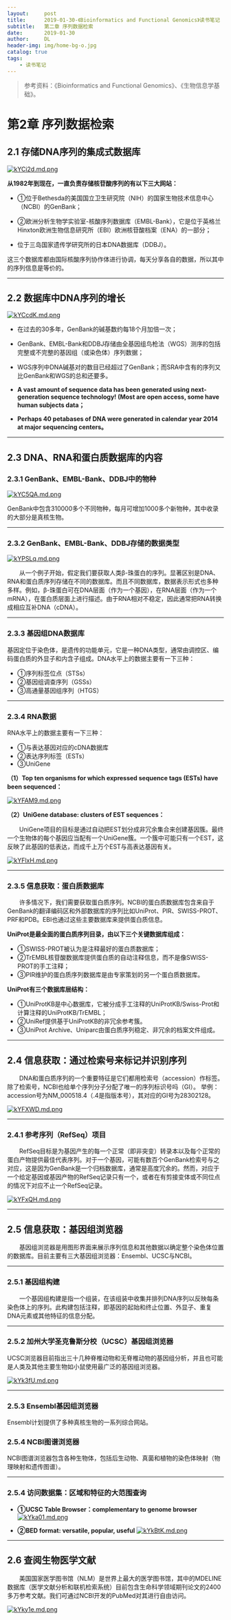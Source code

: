 ```yaml
---
layout:     post
title:      2019-01-30-《Bioinformatics and Functional Genomics》读书笔记
subtitle:   第二章 序列数据检索
date:       2019-01-30
author:     DL
header-img: img/home-bg-o.jpg
catalog: true
tags:
    - 读书笔记
---
```


> 参考资料：《Bioinformatics and Functional Genomics》、《生物信息学基础》。

# 第2章 序列数据检索

## 2.1 存储DNA序列的集成式数据库

[![kYCi2d.md.png](https://s2.ax1x.com/2019/02/05/kYCi2d.md.png)](https://imgchr.com/i/kYCi2d)

**从1982年到现在，一直负责存储核苷酸序列的有以下三大网站：**

- ①位于Bethesda的美国国立卫生研究院（NIH）的国家生物技术信息中心（NCBI）的GenBank；

- ②欧洲分析生物学实验室-核酸序列数据库（EMBL-Bank），它是位于英格兰Hinxton欧洲生物信息研究所（EBI）欧洲核苷酸档案（ENA）的一部分；

- 位于三岛国家遗传学研究所的日本DNA数据库（DDBJ）。

这三个数据库都由国际核酸序列协作体进行协调，每天分享各自的数据，所以其中的序列信息是等价的。

---

## 2.2 数据库中DNA序列的增长

[![kYCcdK.md.png](https://s2.ax1x.com/2019/02/05/kYCcdK.md.png)](https://imgchr.com/i/kYCcdK)

- 在过去的30多年，GenBank的碱基数约每18个月加倍一次；

- GenBank、EMBL-Bank和DDBJ存储由全基因组鸟枪法（WGS）测序的包括完整或不完整的基因组（或染色体）序列数据；

- WGS序列中DNA碱基对的数目已经超过了GenBank；而SRA中含有的序列又比GenBank和WGS的总和还要多。

- **A vast amount of sequence data has been generated using next-generation sequence technology! (Most are open access, some have human subjects data；**

- **Perhaps 40 petabases of DNA were generated in calendar year 2014 at major sequencing centers。**

---

## 2.3 DNA、RNA和蛋白质数据库的内容

### 2.3.1 GenBank、EMBL-Bank、DDBJ中的物种

[![kYC5QA.md.png](https://s2.ax1x.com/2019/02/05/kYC5QA.md.png)](https://imgchr.com/i/kYC5QA)

GenBank中包含310000多个不同物种，每月可增加1000多个新物种，其中收录的大部分是真核生物。

---

### 2.3.2 GenBank、EMBL-Bank、DDBJ存储的数据类型

[![kYPSLq.md.png](https://s2.ax1x.com/2019/02/05/kYPSLq.md.png)](https://imgchr.com/i/kYPSLq)

&emsp;&emsp;从一个例子开始，假定我们要获取人类β-珠蛋白的序列。显著区别是DNA、RNA和蛋白质序列存储在不同的数据库。而且不同数据库，数据表示形式也多种多样。例如，β-珠蛋白可在DNA层面（作为一个基因），在RNA层面（作为一个mRNA），在蛋白质层面上进行描述。由于RNA相对不稳定，因此通常把RNA转换成相应互补DNA（cDNA）。

---

### 2.3.3 基因组DNA数据库

基因定位于染色体，是遗传的功能单元，它是一种DNA类型，通常由调控区、编码蛋白质的外显子和内含子组成。DNA水平上的数据主要有一下三种：

- ①序列标签位点（STSs）
- ②基因组调查序列（GSSs）
- ③高通量基因组序列（HTGS）

---

### 2.3.4 RNA数据

RNA水平上的数据主要有一下三种：

- ①与表达基因对应的cDNA数据库
- ②表达序列标签（ESTs）
- ③UniGene


**（1）Top ten organisms for which expressed sequence tags (ESTs) have been sequenced：**

[![kYFAM9.md.png](https://s2.ax1x.com/2019/02/05/kYFAM9.md.png)](https://imgchr.com/i/kYFAM9)


**（2）UniGene database: clusters of EST sequences：**

&emsp;&emsp;UniGene项目的目标是通过自动把EST划分成非冗余集合来创建基因簇。最终一个生物体的每个基因应当配有一个UniGene簇。一个簇中可能只有一个EST，这反映了此基因的低表达，而成千上万个EST与高表达基因有关。                                                                            

[![kYFlxH.md.png](https://s2.ax1x.com/2019/02/05/kYFlxH.md.png)](https://imgchr.com/i/kYFlxH)

---

### 2.3.5 信息获取：蛋白质数据库

&emsp;&emsp;许多情况下，我们需要获取蛋白质序列。NCBI的蛋白质数据库包含来自于GenBank的翻译编码区和外部数据库的序列比如UniProt、PIR、SWISS-PROT、PRF和PDB。EBI也通过这些主要数据库来提供蛋白质信息。

**UniProt是最全面的蛋白质序列目录，由以下三个关键数据库组成：**

- ①SWISS-PROT被认为是注释最好的蛋白质数据库；
- ②TrEMBL核苷酸数据库提供蛋白质的自动注释信息，而不是像SWISS-PROT的手工注释；
- ③PIR维护的蛋白质序列数据库是由专家策划的另一个蛋白质数据库。

**UniProt有三个数据库层结构：**

- ①UniProtKB是中心数据库，它被分成手工注释的UniProtKB/Swiss-Prot和计算注释的UniProtKB/TrEMBL；
- ②UniRef提供基于UniProtKB的非冗余参考簇。
- ③UniProt Archive、Uniparc由蛋白质序列稳定、非冗余的档案文件组成。

---

## 2.4 信息获取：通过检索号来标记并识别序列

&emsp;&emsp;DNA和蛋白质序列的一个重要特征是它们都用检索号（accession）作标签。除了检索号，NCBI也给单个序列分子分配了唯一的序列标识号吗（GI）。
举例：accession号为NM_000518.4（.4是指版本号），其对应的GI号为28302128。

[![kYFXWD.md.png](https://s2.ax1x.com/2019/02/05/kYFXWD.md.png)](https://imgchr.com/i/kYFXWD)

---

### 2.4.1 参考序列（RefSeq）项目

&emsp;&emsp;RefSeq目标是为基因产生的每一个正常（即非突变）转录本以及每个正常的蛋白产物提供最佳代表序列。对于一个基因，可能有数百个GenBank检索号与之对应，这是因为GenBank是一个归档数据库，通常是高度冗余的。然而，对应于一个给定基因或基因产物的RefSeq记录只有一个，或者在有剪接变体或不同位点的情况下对应不止一个RefSeq记录。

[![kYFxQH.md.png](https://s2.ax1x.com/2019/02/05/kYFxQH.md.png)](https://imgchr.com/i/kYFxQH)

---

## 2.5 信息获取：基因组浏览器

&emsp;&emsp;基因组浏览器是用图形界面来展示序列信息和其他数据以确定整个染色体位置的数据库。目前主要有三大基因组浏览器：Ensembl、UCSC与NCBI。

---

### 2.5.1 基因组构建

&emsp;&emsp;一个基因组构建是指一个组装，在该组装中收集并排列DNA序列以反映每条染色体上的序列。此构建包括注释，即基因的起始和终止位置、外显子、重复DNA元素或其他特征的信息分配。

---

### 2.5.2 加州大学圣克鲁斯分校（UCSC）基因组浏览器

UCSC浏览器目前指出三十几种脊椎动物和无脊椎动物的基因组分析，并且也可能是人类及其他主要生物如小鼠使用最广泛的基因组浏览器。

[![kYk3fU.md.png](https://s2.ax1x.com/2019/02/05/kYk3fU.md.png)](https://imgchr.com/i/kYk3fU)

---

### 2.5.3 Ensembl基因组浏览器

Ensembl计划提供了多种真核生物的一系列综合网站。

### 2.5.4 NCBI图谱浏览器

NCBI图谱浏览器包含各种生物体，包括后生动物、真菌和植物的染色体映射（物理映射和遗传图谱）。

---

### 2.5.4 访问数据集：区域和特征的大范围查询

- **①UCSC Table Browser：complementary to genome browser**
[![kYka01.md.png](https://s2.ax1x.com/2019/02/05/kYka01.md.png)](https://imgchr.com/i/kYka01)

- **②BED format: versatile, popular, useful**
[![kYkBtK.md.png](https://s2.ax1x.com/2019/02/05/kYkBtK.md.png)](https://imgchr.com/i/kYkBtK)

---

## 2.6 查阅生物医学文献

&emsp;&emsp;美国国家医学图书馆（NLM）是世界上最大的医学图书馆，其中的MDELINE数据库（医学文献分析和联机检索系统）目前包含生命科学领域期刊论文的2400多万参考文献。我们可通过NCBI开发的PubMed对其进行自由访问。

[![kYky1e.md.png](https://s2.ax1x.com/2019/02/05/kYky1e.md.png)](https://imgchr.com/i/kYky1e)
